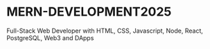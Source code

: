 # MERN-DEVELOPMENT2025
Full-Stack Web Developer with HTML, CSS, Javascript, Node, React, PostgreSQL, Web3 and DApps
